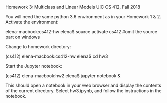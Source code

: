 Homework 3: Multiclass and Linear Models
UIC CS 412, Fall 2018

You will need the same python 3.6 environment as in your Homework 1 & 2. Activate the environment:

elena-macbook:cs412-hw elena$ source activate cs412   #omit the source part on windows

Change to homework directory:

(cs412) elena-macbook:cs412-hw elena$ cd hw3

Start the Jupyter notebook:

(cs412) elena-macbook:hw2 elena$ jupyter notebook &

This should open a notebook in your web browser and display the contents of the current directory. Select hw3.ipynb, and follow the instructions in the notebook.



